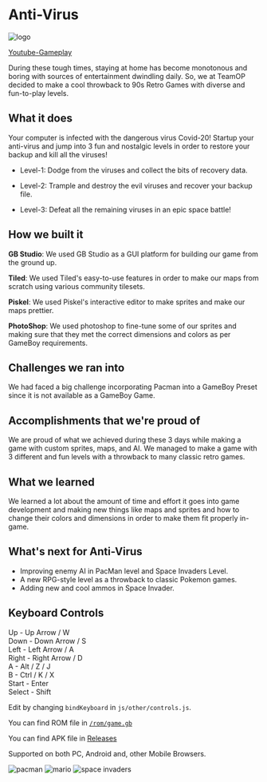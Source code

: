 # Anti-Virus

![logo](https://challengepost-s3-challengepost.netdna-ssl.com/photos/production/software_photos/001/556/243/datas/gallery.jpg) 

[Youtube-Gameplay](https://youtu.be/ETZXa2UleZo)

During these tough times, staying at home has become monotonous and boring with sources of entertainment dwindling daily. So, we at TeamOP decided to make a cool throwback to 90s Retro Games with diverse and fun-to-play levels. 

## What it does

Your computer is infected with the dangerous virus Covid-20!
Startup your anti-virus and jump into 3 fun and nostalgic levels in order to restore your backup and kill all the viruses!
- Level-1: Dodge from the viruses and collect the bits of recovery data.

- Level-2: Trample and destroy the evil viruses and recover your backup file.

- Level-3: Defeat all the remaining viruses in an epic space battle!

## How we built it

**GB Studio**: We used GB Studio as a GUI platform for building our game from the ground up.

**Tiled**: We used Tiled's easy-to-use features in order to make our maps from scratch using various community tilesets.

**Piskel**: We used Piskel's interactive editor to make sprites and make our maps prettier.

**PhotoShop**: We used photoshop to fine-tune some of our sprites and making sure that they met the correct dimensions and colors as per GameBoy requirements.

## Challenges we ran into

We had faced a big challenge incorporating Pacman into a GameBoy Preset since it is not available as a GameBoy Game.

## Accomplishments that we're proud of

We are proud of what we achieved during these 3 days while making a game with custom sprites, maps, and AI. We managed to make a game with 3 different and fun levels with a throwback to many classic retro games.

## What we learned

We learned a lot about the amount of time and effort it goes into game development and making new things like maps and sprites and how to change their colors and dimensions in order to make them fit properly in-game.

## What's next for Anti-Virus
- Improving enemy AI in PacMan level and Space Invaders Level.
- A new RPG-style level as a throwback to classic Pokemon games.
- Adding new and cool ammos in Space Invader.

## Keyboard Controls

Up - Up Arrow / W  
Down - Down Arrow / S  
Left - Left Arrow / A  
Right - Right Arrow / D  
A - Alt / Z / J  
B - Ctrl / K / X  
Start - Enter  
Select - Shift  

Edit by changing `bindKeyboard` in `js/other/controls.js`.

You can find ROM file in [`/rom/game.gb`](https://github.com/lolmao-ers/Hack-Cade/blob/master/rom/game.gb)

You can find APK file in [Releases](https://github.com/lolmao-ers/Hack-Cade/releases/tag/1.0)

Supported on both PC, Android and, other Mobile Browsers.

![pacman](https://challengepost-s3-challengepost.netdna-ssl.com/photos/production/software_photos/001/556/002/datas/gallery.jpg)
![mario](https://challengepost-s3-challengepost.netdna-ssl.com/photos/production/software_photos/001/556/003/datas/gallery.jpg)
![space invaders](https://challengepost-s3-challengepost.netdna-ssl.com/photos/production/software_photos/001/556/004/datas/gallery.jpg)
